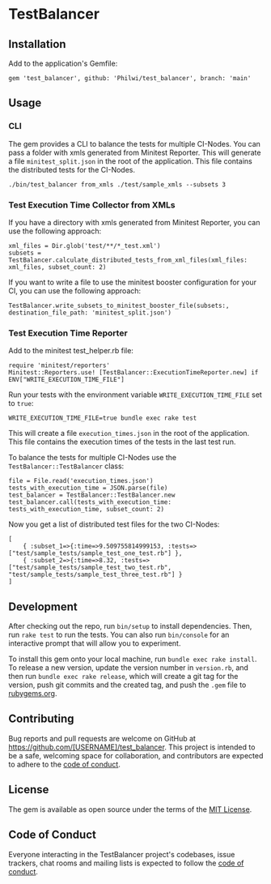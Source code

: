 # TestBalancer

## Installation

Add to the application's Gemfile:

    gem 'test_balancer', github: 'Philwi/test_balancer', branch: 'main'

## Usage

### CLI

The gem provides a CLI to balance the tests for multiple CI-Nodes. You can pass a folder with xmls generated from Minitest Reporter.
This will generate a file `minitest_split.json` in the root of the application. This file contains the distributed tests for the CI-Nodes.

    ./bin/test_balancer from_xmls ./test/sample_xmls --subsets 3

### Test Execution Time Collector from XMLs

If you have a directory with xmls generated from Minitest Reporter, you can use the following approach:

    xml_files = Dir.glob('test/**/*_test.xml')
    subsets = TestBalancer.calculate_distributed_tests_from_xml_files(xml_files: xml_files, subset_count: 2)

If you want to write a file to use the minitest booster configuration for your CI, you can use the following approach:

    TestBalancer.write_subsets_to_minitest_booster_file(subsets:, destination_file_path: 'minitest_split.json')

### Test Execution Time Reporter

Add to the minitest test_helper.rb file:

    require 'minitest/reporters'
    Minitest::Reporters.use! [TestBalancer::ExecutionTimeReporter.new] if ENV["WRITE_EXECUTION_TIME_FILE"]

Run your tests with the environment variable `WRITE_EXECUTION_TIME_FILE` set to `true`:

    WRITE_EXECUTION_TIME_FILE=true bundle exec rake test

This will create a file `execution_times.json` in the root of the application. This file contains the execution times of the tests in the last test run.

To balance the tests for multiple CI-Nodes use the `TestBalancer::TestBalancer` class:

    file = File.read('execution_times.json')
    tests_with_execution_time = JSON.parse(file)
    test_balancer = TestBalancer::TestBalancer.new
    test_balancer.call(tests_with_execution_time: tests_with_execution_time, subset_count: 2)

Now you get a list of distributed test files for the two CI-Nodes:

    [
        { :subset_1=>{:time=>9.509755814999153, :tests=>["test/sample_tests/sample_test_one_test.rb"] },
        { :subset_2=>{:time=>8.32, :tests=>["test/sample_tests/sample_test_two_test.rb", "test/sample_tests/sample_test_three_test.rb"] }
    ]

## Development

After checking out the repo, run `bin/setup` to install dependencies. Then, run `rake test` to run the tests. You can also run `bin/console` for an interactive prompt that will allow you to experiment.

To install this gem onto your local machine, run `bundle exec rake install`. To release a new version, update the version number in `version.rb`, and then run `bundle exec rake release`, which will create a git tag for the version, push git commits and the created tag, and push the `.gem` file to [rubygems.org](https://rubygems.org).

## Contributing

Bug reports and pull requests are welcome on GitHub at https://github.com/[USERNAME]/test_balancer. This project is intended to be a safe, welcoming space for collaboration, and contributors are expected to adhere to the [code of conduct](https://github.com/Philwi/test_balancer/blob/main/CODE_OF_CONDUCT.md).

## License

The gem is available as open source under the terms of the [MIT License](https://opensource.org/licenses/MIT).

## Code of Conduct

Everyone interacting in the TestBalancer project's codebases, issue trackers, chat rooms and mailing lists is expected to follow the [code of conduct](https://github.com/Philwi/test_balancer/blob/main/CODE_OF_CONDUCT.md).

